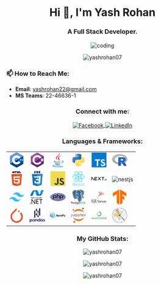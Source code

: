 <h1 align="center">
    Hi 👋, I'm Yash Rohan
</h1>
<h3 align="center">
    A Full Stack Developer.
</h3>

<!-- Animated GIF (Centered) -->
<p align="center">
    <img align="center" alt="coding" width="400" src="https://cdn.dribbble.com/users/1162077/screenshots/3848914/programmer.gif">
</p>

<p align="center">
    <img src="https://komarev.com/ghpvc/?username=yashrohan07&label=Profile%20views&color=0e75b6&style=flat" alt="yashrohan07" />
</p>

### 📫 How to Reach Me:
- **Email**: [yashrohan22@gmail.com](mailto:yashrohan22@gmail.com)
- **MS Teams**: 22-46636-1

<h3 align="center">Connect with me:</h3>
<p align="center">
    <a href="https://m.me/yashrohan07" target="_blank">
        <img align="center" src="https://raw.githubusercontent.com/rahuldkjain/github-profile-readme-generator/master/src/images/icons/Social/facebook.svg" alt="Facebook" height="40" width="40" />
    </a>
    <a href="https://www.linkedin.com/in/yashrohan07" target="_blank">
        <img align="center" src="https://upload.wikimedia.org/wikipedia/commons/c/ca/LinkedIn_logo_initials.png" alt="LinkedIn" height="40" width="40" />
    </a>
</p>

<h3 align="center">Languages & Frameworks:</h3>

<table align="center">
    <tr>
        <td><img src="https://raw.githubusercontent.com/devicons/devicon/master/icons/cplusplus/cplusplus-original.svg" alt="cplusplus" width="40" height="40"/></td>
        <td><img src="https://raw.githubusercontent.com/devicons/devicon/master/icons/csharp/csharp-original.svg" alt="csharp" width="40" height="40"/></td>
        <td><img src="https://raw.githubusercontent.com/devicons/devicon/master/icons/java/java-original.svg" alt="java" width="40" height="40"/></td>
        <td><img src="https://raw.githubusercontent.com/devicons/devicon/master/icons/python/python-original.svg" alt="python" width="40" height="40"/></td>
        <td><img src="https://raw.githubusercontent.com/devicons/devicon/master/icons/typescript/typescript-original.svg" alt="typescript" width="40" height="40"/></td>
        <td><img src="https://raw.githubusercontent.com/devicons/devicon/master/icons/r/r-original.svg" alt="R" width="40" height="40"/></td>
    </tr>
    <tr>
        <td><img src="https://raw.githubusercontent.com/devicons/devicon/master/icons/html5/html5-original-wordmark.svg" alt="html5" width="40" height="40"/></td>
        <td><img src="https://raw.githubusercontent.com/devicons/devicon/master/icons/css3/css3-original-wordmark.svg" alt="css3" width="40" height="40"/></td>
        <td><img src="https://raw.githubusercontent.com/devicons/devicon/master/icons/javascript/javascript-original.svg" alt="javascript" width="40" height="40"/></td>
        <td><img src="https://raw.githubusercontent.com/devicons/devicon/master/icons/react/react-original-wordmark.svg" alt="react" width="40" height="40"/></td>
        <td><img src="https://raw.githubusercontent.com/devicons/devicon/master/icons/nextjs/nextjs-original-wordmark.svg" alt="nextjs" width="40" height="40"/></td>
        <td><img src="https://cdn.simpleicons.org/nestjs/E0234E" alt="nestjs" width="40" height="40"/></td>
    </tr>
    <tr>
        <td><img src="https://raw.githubusercontent.com/devicons/devicon/master/icons/tailwindcss/tailwindcss-original.svg" alt="tailwindcss" width="40" height="40"/></td>
        <td><img src="https://raw.githubusercontent.com/devicons/devicon/master/icons/dot-net/dot-net-original-wordmark.svg" alt="asp.net" width="40" height="40"/></td>
        <td><img src="https://raw.githubusercontent.com/devicons/devicon/master/icons/php/php-original.svg" alt="phpmyadmin" width="40" height="40"/></td>
        <td><img src="https://raw.githubusercontent.com/devicons/devicon/master/icons/postgresql/postgresql-original-wordmark.svg" alt="postgresql" width="40" height="40"/></td>
        <td><img src="https://raw.githubusercontent.com/devicons/devicon/master/icons/microsoftsqlserver/microsoftsqlserver-original-wordmark.svg" alt="mssql" width="40" height="40"/></td>
        <td><img src="https://raw.githubusercontent.com/devicons/devicon/master/icons/tensorflow/tensorflow-original.svg" alt="tensorflow" width="40" height="40"/></td>
    </tr>
    <tr>
        <td><img src="https://raw.githubusercontent.com/devicons/devicon/master/icons/pytorch/pytorch-original.svg" alt="pytorch" width="40" height="40"/></td>
        <td><img src="https://raw.githubusercontent.com/devicons/devicon/master/icons/pandas/pandas-original-wordmark.svg" alt="pandas" width="40" height="40"/></td>
        <td><img src="https://raw.githubusercontent.com/devicons/devicon/master/icons/numpy/numpy-original-wordmark.svg" alt="numpy" width="40" height="40"/></td>
        <td><img src="https://raw.githubusercontent.com/devicons/devicon/master/icons/jupyter/jupyter-original-wordmark.svg" alt="jupyter" width="40" height="40"/></td>
        <td><img src="https://raw.githubusercontent.com/devicons/devicon/master/icons/anaconda/anaconda-original-wordmark.svg" alt="anaconda" width="40" height="40"/></td>
        <td><img src="https://raw.githubusercontent.com/devicons/devicon/master/icons/matplotlib/matplotlib-original.svg" alt="matplotlib" width="40" height="40"/></td>
    </tr>
</table>

<h3 align="center">My GitHub Stats:</h3>

<p align="center">
    <img src="https://github-readme-stats.vercel.app/api/top-langs?username=yashrohan07&show_icons=true&locale=en&layout=compact" alt="yashrohan07" />
</p>

<p align="center">
    <img src="https://github-readme-stats.vercel.app/api?username=yashrohan07&show_icons=true&locale=en" alt="yashrohan07" />
</p>

<p align="center">
    <img src="https://github-readme-streak-stats.herokuapp.com/?user=yashrohan07&" alt="yashrohan07" />
</p>
 
